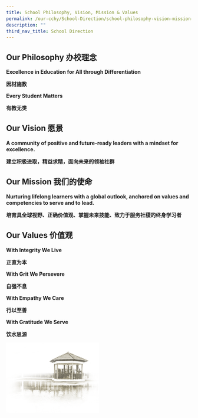 ```yaml
---
title: School Philosophy, Vision, Mission & Values
permalink: /our-cchy/School-Direction/school-philosophy-vision-mission-n-values
description: ""
third_nav_title: School Direction
---
```

Our Philosophy 办校理念
-------------------

**Excellence in Education for All through Differentiation**

**因材施教**

**Every Student Matters**

**有教无类**

Our Vision 愿景
-------------

**A community of positive and future-ready leaders with a mindset for excellence.**

**建立积极进取，精益求精，面向未来的领袖社群**

Our Mission 我们的使命
-----------------

**Nurturing lifelong learners with a global outlook, anchored on values and competencies to serve and to lead.**

**培育具全球视野、正确价值观、掌握未来技能、致力于服务社稷的终身学习者**

Our Values 价值观
--------------

**With Integrity We Live**

**正直为本**

**With Grit We Persevere**

**自强不息**

**With Empathy We Care**

**行以至善**

**With Gratitude We Serve**

**饮水思源**

<img src="/images/pavilion.png" 
     style="width:50%">